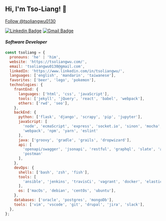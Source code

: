 <h2> Hi, I'm Tso-Liang! 👋</h2>

<!-- Place this tag in your head or just before your close body tag. -->
<script async defer src="https://buttons.github.io/buttons.js"></script>
<!-- Place this tag where you want the button to render. -->
<a class="github-button" href="https://github.com/tsoliangwu0130" data-color-scheme="no-preference: dark; light: dark; dark: dark;" data-size="large" data-show-count="true" aria-label="Follow @tsoliangwu0130 on GitHub">Follow @tsoliangwu0130</a>

[![Linkedin Badge](https://img.shields.io/badge/-Tso--Liang%20Wu-blue?style=flat-square&logo=Linkedin&logoColor=white&link=https://www.linkedin.com/in/tsoliangwu/)](https://www.linkedin.com/in/tsoliangwu/) [![Gmail Badge](https://img.shields.io/badge/-tsoliangwu0130@gmail.com-c14438?style=flat-square&logo=Gmail&logoColor=white&link=mailto:tsoliangwu0130@gmail.com)](mailto:tsoliangwu0130@gmail.com)

<h4><em>Software Developer</em></h4>

```javascript
const tsoliang = {
  pronouns: 'he' | 'him',
  website: 'https://tsoliangwu.com/',
  email: 'tsoliangwu0130@gmail.com',
  linkedIn: 'https://www.linkedin.com/in/tsoliangwu/',
  languages: ['english', 'mandarin', 'taiwanese'],
  favorites: ['beer', 'lego', 'pokemon'],
  technologies: {
    frontEnd: {
      languages: ['html', 'css', 'javaScript'],
      tools: ['jekyll', 'jQuery', 'react', 'babel', 'webpack'],
      others: ['rwd', 'seo'],
    },
    backEnd: {
      python: ['flask', 'django', 'scrapy', 'pip', 'jupyter'],
      javaScript: [
        'node', 'ecmaScript', 'express', 'socket.io', 'sinon', 'mocha', 'chai', 'gulp', 'babel',
        'webpack', 'npm', 'yarn', 'eslint'
      ],
      java: ['groovy', 'gradle', 'grails', 'dropwizard'],
      api: [
        'openapi/swagger', 'jsonapi', 'restful', 'graphql', 'slate', 'apigee', 'jwt', 'oauth2',
        'postman'
      ],
    },
    devOps: {
      shells: ['bash', 'zsh', 'fish'],
      tools: [
        'ansible', 'jenkins', 'travisCi', 'vagrant', 'docker', 'elasticsearch', 'rabbitMq', 'aws'
      ],
      os: ['macOs', 'debian', 'centOs', 'ubuntu'],
    },
    databases: ['oracle', 'postgres', 'mongoDb'],
    tools: ['vim', 'vscode', 'git', 'drupal', 'jira', 'slack'],
  },
};
```
